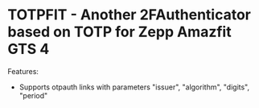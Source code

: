 # TOTPFIT - Another 2FAuthenticator based on TOTP for Zepp Amazfit GTS 4

Features:
- Supports otpauth links with parameters "issuer", "algorithm", "digits", "period"
